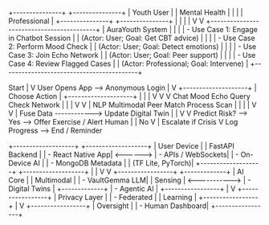 +---------------+         +---------------+
|   Youth User  |         | Mental Health |
|               |         | Professional  |
+---------------+         +---------------+
         |                           |
         |                           |
         V                           V
+------------------------------------------+
|              AuraYouth System            |
|                                          |
| - Use Case 1: Engage in Chatbot Session  |
|   (Actor: User; Goal: Get CBT advice)    |
|                                          |
| - Use Case 2: Perform Mood Check         |
|   (Actor: User; Goal: Detect emotions)   |
|                                          |
| - Use Case 3: Join Echo Network          |
|   (Actor: User; Goal: Peer support)      |
|                                          |
| - Use Case 4: Review Flagged Cases       |
|   (Actor: Professional; Goal: Intervene) |
+------------------------------------------+



Start
 |
 V
User Opens App --> Anonymous Login
 |
 V
+--------------------+
| Choose Action      |
+--------------------+
 |          |        |
 V          V        V
Chat      Mood     Echo
Query     Check    Network
 |          |        |
 V          V        |
NLP       Multimodal  Peer Match
Process   Scan       |
 |          |        |
 V          V        |
Fuse Data ------------> Update Digital Twin
 |                       |
 V                       V
Predict Risk? --> Yes --> Offer Exercise / Alert Human
 |                                |
 No                               V
 |                              Escalate if Crisis
 V
Log Progress --> End / Reminder



+-------------------+          +-------------------+
|   User Device     |          |   FastAPI Backend |
| - React Native App| <------> | - APIs / WebSockets|
| - On-Device AI    |          | - MongoDB Metadata |
|   (TF Lite, PyTorch)|        +-------------------+
+-------------------+                 |
         |                             V
         V                       +-----------------+
   +-------------+               |   AI Core       |
   | Multimodal  |               | - VaultGemma LLM|
   | Sensing     | <-----------> | - Digital Twins |
   +-------------+               | - Agentic AI    |
                                 +-----------------+
                                       |
                                       V
                                 +-----------------+
                                 | Privacy Layer   |
                                 | - Federated     |
                                 |   Learning      |
                                 +-----------------+
                                       |
                                       V
                                 +-----------------+
                                 | Oversight       |
                                 | - Human Dashboard|
                                 +-----------------+
